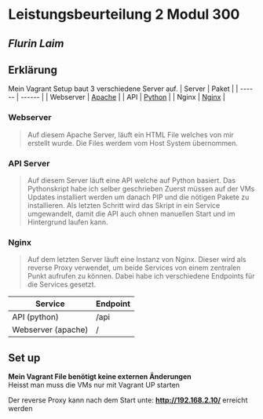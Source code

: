 # Leistungsbeurteilung 2 Modul 300
## _Flurin Laim_

## Erklärung
Mein Vagrant Setup baut 3 verschiedene Server auf.
| Server | Paket |
| ------ | ------ |
| Webserver | [Apache][webserver] |
| API | [Python][api] |
| Nginx | [Nginx][nginx] |


### Webserver
> Auf diesem Apache Server, läuft ein HTML File welches von mir erstellt wurde.
> Die Files werdem vom Host System übernommen.


### API Server
> Auf diesem Server läuft eine API welche auf Python basiert. Das Pythonskript habe ich selber geschrieben
> Zuerst müssen auf der VMs Updates installiert werden um danach PIP und die nötigen Pakete zu installieren.
> Als letzten Schritt wird das Skript in ein Service umgewandelt, damit die API auch ohnen manuellen Start und im Hintergrund laufen kann.


### Nginx
> Auf dem letzten Server läuft eine Instanz von Nginx. Dieser wird als reverse Proxy verwendet, um beide Services von einem zentralen Punkt aufrufen zu können.
> Dabei habe ich verschiedene Endpoints für die Services gesetzt.
> 
> 
| Service | Endpoint |
| ------ | ------ |
| API (python) | /api |
| Webserver (apache) | / |


## Set up
**Mein Vagrant File benötigt keine externen Änderungen**\
Heisst man muss die VMs nur mit Vagrant UP starten

Der reverse Proxy kann nach dem Start unte: **http://192.168.2.10/** erreicht werden



[webserver]: <https://www.apache.org/>
[api]: <https://github.com/Flurin17/API>
[nginx]: <https://www.nginx.com/>